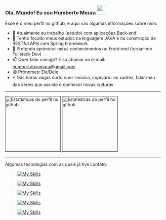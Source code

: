### Olá, Mundo! Eu sou Humberto Moura <img src="https://media.giphy.com/media/hvRJCLFzcasrR4ia7z/giphy.gif" width="30px"/>

Esse é o meu perfil no github, e aqui vão algumas informações sobre mim:

- 🔭 Atualmente eu trabalho (estudo) com aplicações Back-end
- 🌱 Tenho focado meus estudos na linguagem JAVA e na construção de RESTful APIs com Spring Framework
- 🤔 Pretendo aprimorar meus conhecimentos no Front-end (tornar-me Fullstack Dev)
- 📫 Quer falar comigo? É só chamar no e-mail: humbertobsmoura@gmail.com
- 😄 Pronomes: Ele/Dele
- ⚡ Nas horas vagas curto ouvir música, *capivarar* no xadrez, falar mau das séries que assisto e conhecer novas culturas

-----

<a href="">
  <img height="180" alt="Estatísticas do perfil no github" src="https://github-readme-stats.vercel.app/api?username=hbsmoura&show_icons=true&theme=radical&locale=pt-br">
</a>
<a href="">
  <img height="180" alt="Estatísticas do perfil no github" src="https://github-readme-stats.vercel.app/api/top-langs/?username=hbsmoura&show_icons=true&theme=radical&layout=compact&hide=scss,less&locale=pt-br">
</a>

-----
 
Algumas tecnologias com as quais já tive contato:

> [![My Skills](https://skillicons.dev/icons?i=java,spring,hibernate,maven)](https://skillicons.dev)

> [![My Skills](https://skillicons.dev/icons?i=mysql,postgres,sqlite,mongodb)](https://skillicons.dev)

> [![My Skills](https://skillicons.dev/icons?i=html,css,js,bootstrap)](https://skillicons.dev)

> [![My Skills](https://skillicons.dev/icons?i=idea,eclipse,vscode,postman)](https://skillicons.dev)

> [![My Skills](https://skillicons.dev/icons?i=aws,heroku,git,github)](https://skillicons.dev)
